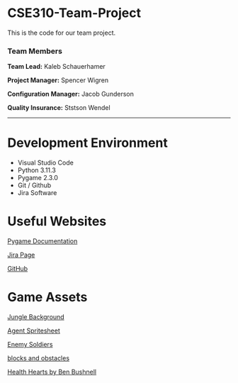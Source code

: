 # CSE310-Team-Project
This is the code for our team project.

### Team Members

**Team Lead:** Kaleb Schauerhamer 

**Project Manager:** Spencer Wigren

**Configuration Manager:** Jacob Gunderson 

**Quality Insurance:** Ststson Wendel

--- 

# Development Environment

* Visual Studio Code
* Python 3.11.3
* Pygame 2.3.0
* Git / Github
* Jira Software

# Useful Websites

[Pygame Documentation](https://www.pygame.org/docs/)

[Jira Page](https://applied-team07.atlassian.net/jira/software/projects/GAM/boards/1)

[GitHub](https://github.com/310-Team007/Game007)


# Game Assets

[Jungle Background](https://blank-canvas.itch.io/free-pixel-art-looping-background-jungle)

[Agent Spritesheet](https://opengameart.org/content/agent-character)

[Enemy Soldiers](https://craftpix.net/freebies/free-soldier-sprite-sheets-pixel-art/)

[blocks and obstacles](https://opengameart.org/content/metal-blocks-and-misc-elements)

[Health Hearts by Ben Bushnell](https://pixabay.com/users/benbushnell-5879465/?utm_source=link-attribution&utm_medium=referral&utm_campaign=image&utm_content=2779422)